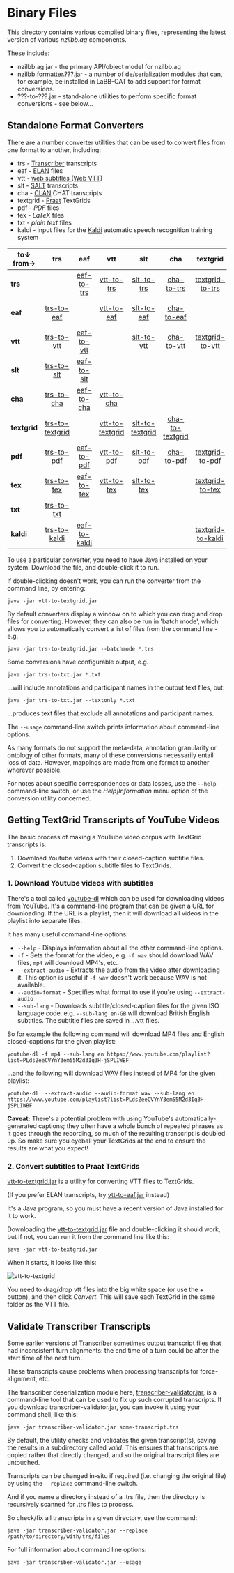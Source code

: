 # Binary Files

This directory contains various compiled binary files, representing the latest
version of various *nzilbb.ag* components.

These include:
* nzilbb.ag.jar - the primary API/object model for nzilbb.ag
* nzilbb.formatter.???.jar - a number of de/serialization modules that can, for example, be
  installed in LaBB-CAT to add support for format conversions.
* ???-to-???.jar - stand-alone utilities to perform specific format conversions - see below...

## Standalone Format Converters

There are a number converter utilities that can be used to convert files from one format
to another, including:

* trs - [Transcriber](http://trans.sourceforge.net/en/presentation.php) transcripts
* eaf - [ELAN](https://archive.mpi.nl/tla/elan) files
* vtt - [web subtitles (Web VTT)](https://en.wikipedia.org/wiki/WebVTT)
* slt - [SALT](https://www.saltsoftware.com/) transcripts
* cha - [CLAN](https://dali.talkbank.org/clan/) CHAT transcripts
* textgrid - [Praat](https://praat.org) TextGrids
* pdf - *PDF* files
* tex - *LaTeX* files
* txt - *plain text* files
* kaldi - input files for the [Kaldi](https://kaldi-asr.org/) automatic speech recognition training system

| to↓ from→ | trs | eaf  | vtt | slt | cha | textgrid | txt |
| --- | :---: | :---:  | :---: | :---: | :---: | :---: | :---: |
| **trs** | | [eaf-to-trs](eaf-to-trs.jar?raw=true) | [vtt-to-trs](vtt-to-trs.jar?raw=true) | [slt-to-trs](slt-to-trs.jar?raw=true) | [cha-to-trs](cha-to-trs.jar?raw=true) | [textgrid-to-trs](textgrid-to-trs.jar?raw=true) | |
| **eaf** | [trs-to-eaf](trs-to-eaf.jar?raw=true) | | [vtt-to-eaf](vtt-to-eaf.jar?raw=true) | [slt-to-eaf](slt-to-eaf.jar?raw=true) | [cha-to-eaf](cha-to-eaf.jar?raw=true) | | [txt-to-eaf](txt-to-eaf.jar?raw=true) |
| **vtt** | [trs-to-vtt](trs-to-vtt.jar?raw=true) | [eaf-to-vtt](eaf-to-vtt.jar?raw=true) | | [slt-to-vtt](slt-to-vtt.jar?raw=true) | [cha-to-vtt](cha-to-vtt.jar?raw=true) | [textgrid-to-vtt](textgrid-to-vtt.jar?raw=true) | |
| **slt** | [trs-to-slt](trs-to-slt.jar?raw=true) | [eaf-to-slt](eaf-to-slt.jar?raw=true) | | | | |
| **cha** | [trs-to-cha](trs-to-cha.jar?raw=true) | [eaf-to-cha](eaf-to-cha.jar?raw=true) | [vtt-to-cha](vtt-to-cha.jar?raw=true) | | | | |
| **textgrid** | [trs-to-textgrid](trs-to-textgrid.jar?raw=true) | | [vtt-to-textgrid](vtt-to-textgrid.jar?raw=true) | [slt-to-textgrid](slt-to-textgrid.jar?raw=true) | [cha-to-textgrid](cha-to-textgrid.jar?raw=true) | | |
| **pdf** | [trs-to-pdf](trs-to-pdf.jar?raw=true) |  [eaf-to-pdf](eaf-to-pdf.jar?raw=true) |  [vtt-to-pdf](vtt-to-pdf.jar?raw=true) | [slt-to-pdf](slt-to-pdf.jar?raw=true) | [cha-to-pdf](cha-to-pdf.jar?raw=true) | [textgrid-to-pdf](textgrid-to-pdf.jar?raw=true) | |
| **tex** | [trs-to-tex](trs-to-tex.jar?raw=true) | [eaf-to-tex](eaf-to-tex.jar?raw=true) | [vtt-to-tex](vtt-to-tex.jar?raw=true) |  [slt-to-tex](slt-to-tex.jar?raw=true) | | [textgrid-to-tex](textgrid-to-tex.jar?raw=true) | |
| **txt** | [trs-to-txt](trs-to-txt.jar?raw=true) | | | | | | |
| **kaldi** | [trs-to-kaldi](trs-to-kaldi.jar?raw=true) | [eaf-to-kaldi](eaf-to-kaldi.jar?raw=true) | | | | [textgrid-to-kaldi](textgrid-to-kaldi.jar?raw=true) | |

To use a particular converter, you need to have Java installed on your
system. Download the file, and double-click it to run.

If double-clicking doesn't work, you can run the converter from the
command line, by entering:
```
java -jar vtt-to-textgrid.jar
```

By default converters display a window on to which you can drag and drop files for
converting. However, they can also be run in 'batch mode', which allows you to
automatically convert a list of files from the command line - e.g.

```
java -jar trs-to-textgrid.jar --batchmode *.trs
```

Some conversions have configurable output, e.g.

```
java -jar trs-to-txt.jar *.txt
```

...will include annotations and participant names in the output text files, but:

```
java -jar trs-to-txt.jar --textonly *.txt
```

...produces text files that exclude all annotations and participant names.

The `--usage` command-line switch prints information about command-line options.

As many formats do not support the meta-data, annotation granularity or ontology of other
formats, many of these conversions necessarily entail loss of data. However, mappings are
made from one format to another wherever possible.

For notes about specific correspondences or data losses, use the `--help` command-line
switch, or use the *Help|Information* menu option of the conversion utility concerned.

## Getting TextGrid Transcripts of YouTube Videos

The basic process of making a YouTube video corpus with TextGrid transcripts is:

1. Download Youtube videos with their closed-caption subtitle files.
2. Convert the closed-caption subtitle files to TextGrids.

### 1. Download Youtube videos with subtitles

There's a tool called [youtube-dl](https://rg3.github.io/youtube-dl/) which can be used for
downloading videos from YouTube. It's a command-line program that can be given a URL for
downloading. If the URL is a playlist, then it will download all videos in the playlist into
separate files.

It has many useful command-line options:

* `--help` - Displays information about all the other command-line options.
*  `-f` - Sets the format for the video, e.g. `-f wav` should download WAV files,
  `mp4` will download MP4's, etc.
* `--extract-audio` - Extracts the audio from the video after downloading it. This
  option is useful if `-f wav` doesn't work because WAV is not available.
* `--audio-format` - Specifies what format to use if you're using `--extract-audio`
* `--sub-lang` - Downloads subtitle/closed-caption files for the given ISO language
  code. e.g. `--sub-lang en-GB` will download British English subtitles.  The subtitle files
  are saved in ...vtt files.

So for example the following command will download MP4 files and English closed-captions
for the given playlist:  
```
youtube-dl -f mp4 --sub-lang en https://www.youtube.com/playlist?list=PLdsZeeCVYnY3em55M2d3Iq3H-jSPLIWBF
```

...and the following will download WAV files instead of MP4 for the given playlist:  
```
youtube-dl  --extract-audio --audio-format wav --sub-lang en https://www.youtube.com/playlist?list=PLdsZeeCVYnY3em55M2d3Iq3H-jSPLIWBF
```

**Caveat:** There's a potential problem with using YouTube's automatically-generated captions;
they often have a whole bunch of repeated phrases as it goes through the recording, so much of
the resulting transcript is doubled up. So make sure you eyeball your TextGrids at the end to
ensure the results are what you expect!


### 2. Convert subtitles to Praat TextGrids

[vtt-to-textgrid.jar](https://github.com/nzilbb/ag/blob/master/bin/vtt-to-textgrid.jar?raw=true) 
is a utility for converting VTT files to TextGrids.

(If you prefer ELAN transcripts, try
[vtt-to-eaf.jar](https://github.com/nzilbb/ag/blob/master/bin/vtt-to-eaf.jar?raw=true)
instead)

It's a Java program, so you must have a recent version of Java installed for it to work.

Downloading the 
[vtt-to-textgrid.jar](https://github.com/nzilbb/ag/blob/master/bin/vtt-to-textgrid.jar?raw=true)
file and double-clicking it should work, but if not, you can run it from the command line like this:

```
java -jar vtt-to-textgrid.jar
```

When it starts, it looks like this:

![vtt-to-textgrid](https://raw.githubusercontent.com/nzilbb/ag/master/docs/vtt-to-textgrid.png)

You need to drag/drop vtt files into the big white space (or use the + button), and then click
*Convert*. This will save each TextGrid in the same folder as the VTT file.

## Validate Transcriber Transcripts

Some earlier versions of [Transcriber](http://trans.sourceforge.net) sometimes output
transcript files that had inconsistent turn alignments: the end time of a turn could be
after the start time of the next turn.

These transcripts cause problems when processing transcripts for force-alignment, etc.

The transcriber deserialization module here,
[transcriber-validator.jar](https://github.com/nzilbb/ag/raw/master/bin/transcriber-validator.jar),
is a command-line tool that can be used to fix up such corrupted transcripts. If you
download transcriber-validator.jar, you can invoke it using your command shell, like this:

```
java -jar transcriber-validator.jar some-transcript.trs
```

By default, the utility checks and validates the given transcript(s), saving the results
in a subdirectory called *valid*. This ensures that transcripts are copied rather that
directly changed, and so the original transcript files are untouched.

Transcripts can be changed in-situ if required (i.e. changing the original file) by using
the `--replace` command-line switch.

And if you name a directory instead of a .trs file, then the directory is recursively
scanned for .trs files to process.

So check/fix all transcripts in a given directory, use the command:

```
java -jar transcriber-validator.jar --replace /path/to/directory/with/trs/files
```

For full information about command line options:

```
java -jar transcriber-validator.jar --usage
```
